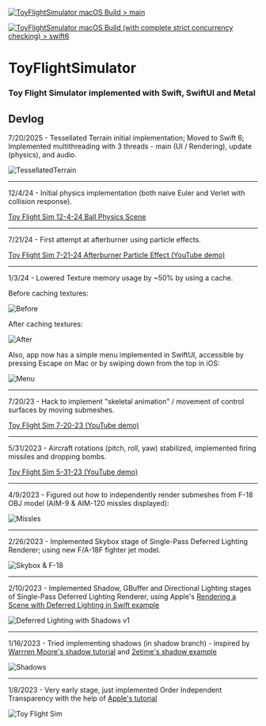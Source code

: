 [![ToyFlightSimulator macOS Build > main](https://github.com/albertinopadin/ToyFlightSimulator/actions/workflows/macOS.yml/badge.svg)](https://github.com/albertinopadin/ToyFlightSimulator/actions/workflows/macOS.yml)

[![ToyFlightSimulator macOS Build (with complete strict concurrency checking) > swift6](https://github.com/albertinopadin/ToyFlightSimulator/actions/workflows/swift6StrictConcurrency_macOS.yml/badge.svg)](https://github.com/albertinopadin/ToyFlightSimulator/actions/workflows/swift6StrictConcurrency_macOS.yml)

# ToyFlightSimulator

### Toy Flight Simulator implemented with Swift, SwiftUI and Metal

## Devlog

7/20/2025 - Tessellated Terrain initial implementation; Moved to Swift 6; Implemented multithreading with 3 threads - main (UI / Rendering), update (physics), and audio.

![TessellatedTerrain](images/TFS_TessellatedTerrain.png)

---

12/4/24 - Initial physics implementation (both naive Euler and Verlet with collision response).

[Toy Flight Sim 12-4-24 Ball Physics Scene](https://www.youtube.com/watch?v=r0PpmTpkbZw)

---

7/21/24 - First attempt at afterburner using particle effects.

[Toy Flight Sim 7-21-24 Afterburner Particle Effect (YouTube demo)](https://www.youtube.com/watch?v=6hNesEF7Tbk)

---

1/3/24 - Lowered Texture memory usage by ~50% by using a cache.

Before caching textures:

![Before](images/BeforeTextureCache.png)

After caching textures:

![After](images/AfterTextureCache.png)

Also, app now has a simple menu implemented in SwiftUI, accessible by pressing Escape on Mac or by swiping down from the top in iOS:

![Menu](images/Menu.png)

---

7/20/23 - Hack to implement "skeletal animation" / movement of control surfaces by moving submeshes.

[Toy Flight Sim 7-20-23 (YouTube demo)](https://www.youtube.com/watch?v=eXpibhLOVw8)

---

5/31/2023 - Aircraft rotations (pitch, roll, yaw) stabilized, implemented firing missiles and dropping bombs.

[Toy Flight Sim 5-31-23 (YouTube demo)](https://www.youtube.com/watch?v=CXxXFoxoLWA)

---

4/9/2023 - Figured out how to independently render submeshes from F-18 OBJ model (AIM-9 & AIM-120 missles displayed):

![Missles](images/Missiles.png)

---

2/26/2023 - Implemented Skybox stage of Single-Pass Deferred Lighting Renderer; using new F/A-18F fighter jet model.

![Skybox & F-18](images/SPDL.png)

---

2/10/2023 - Implemented Shadow, GBuffer and Directional Lighting stages of Single-Pass Deferred Lighting Renderer, using Apple's [Rendering a Scene with Deferred Lighting in Swift example](https://developer.apple.com/documentation/metal/metal_sample_code_library/rendering_a_scene_with_deferred_lighting_in_swift)

![Deferred Lighting with Shadows v1](images/TFSDeferredLightingShadows.png)

---

1/16/2023 - Tried implementing shadows (in shadow branch) - inspired by [Warrren Moore's shadow tutorial](https://medium.com/@warrenm/thirty-days-of-metal-day-19-directional-shadows-116cecbafcbb) and [2etime's shadow example](https://discord.com/channels/428977382515277824/428977382515277830/1059718599398404116)

![Shadows](images/TFSShadows.png)

---

1/8/2023 - Very early stage, just implemented Order Independent Transparency with the help of [Apple's tutorial](https://developer.apple.com/documentation/metal/metal_sample_code_library/implementing_order-independent_transparency_with_image_blocks)

![Toy Flight Sim](images/ToyFlightSim.png)
